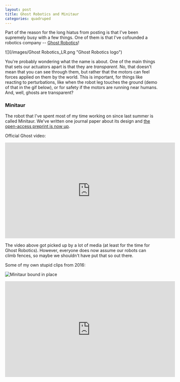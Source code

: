 ```yaml
---
layout: post
title: Ghost Robotics and Minitaur
categories: quadruped
---
```


Part of the reason for the long hiatus from posting is that I've been supremely busy with a few things. One of them is that I've cofounded a robotics company -- [Ghost Robotics](http://www.ghostrobotics.io/)!

![](/images/Ghost Robotics_LR.png "Ghost Robotics logo")

You're probably wondering what the name is about. One of the main things that sets our actuators apart is that they are _transparent_. No, that doesn't mean that you can see through them, but rather that the motors can feel forces applied on them by the world. This is important, for things like reacting to perturbations, like when the robot leg touches the ground (demo of that in the gif below), or for safety if the motors are running near humans. And, well, ghosts are transparent?

### Minitaur

The robot that I've spent most of my time working on since last summer is called Minitaur. We've written one journal paper about its design and [the open-access preprint is now up](http://ieeexplore.ieee.org/stamp/stamp.jsp?arnumber=7403902).

Official Ghost video: 

<iframe width="560" height="315" src="https://www.youtube.com/embed/bnKOeMoibLg" title="YouTube video player" frameborder="0" allow="accelerometer; autoplay; clipboard-write; encrypted-media; gyroscope; picture-in-picture; web-share" allowfullscreen></iframe>

The video above got picked up by a lot of media (at least for the time for Ghost Robotics). However, everyone does now assume our robots can climb fences, so maybe we shouldn't have put that so out there.

Some of my own stupid clips from 2016:

![](/images/background_gif_LR_COMP.gif "Minitaur bound in place")

<iframe width="560" height="315" src="https://www.youtube.com/embed/JwPHx3qY5zQ" title="YouTube video player" frameborder="0" allow="accelerometer; autoplay; clipboard-write; encrypted-media; gyroscope; picture-in-picture; web-share" allowfullscreen></iframe>
